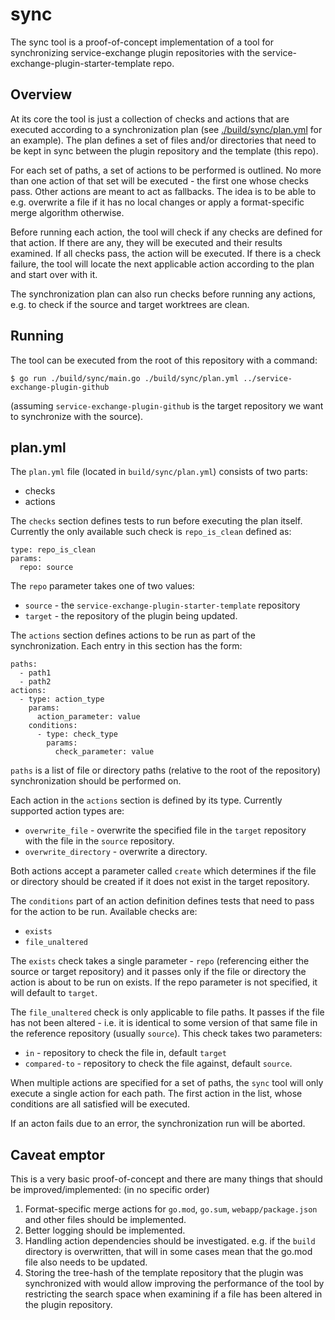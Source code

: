 sync
====

The sync tool is a proof-of-concept implementation of a tool for synchronizing service-exchange plugin
repositories with the service-exchange-plugin-starter-template repo.

Overview
--------

At its core the tool is just a collection of checks and actions that are executed according to a
synchronization plan (see [./build/sync/plan.yml](https://github.com/service-exchange/service-exchange-plugin-starter-template/blob/sync/build/sync/plan.yml)
for an example). The plan defines a set of files
and/or directories that need to be kept in sync between the plugin repository and the template (this
repo).

For each set of paths, a set of actions to be performed is outlined. No more than one action of that set
will be executed - the first one whose checks pass. Other actions are meant to act as fallbacks.
The idea is to be able to e.g. overwrite a file if it has no local changes or apply a format-specific
merge algorithm otherwise.

Before running each action, the tool will check if any checks are defined for that action. If there
are any, they will be executed and their results examined. If all checks pass, the action will be executed.
If there is a check failure, the tool will locate the next applicable action according to the plan and
start over with it.

The synchronization plan can also run checks before running any actions, e.g. to check if the source and
target worktrees are clean.

Running
-------

The tool can be executed from the root of this repository with a command:
```
$ go run ./build/sync/main.go ./build/sync/plan.yml ../service-exchange-plugin-github
```

(assuming `service-exchange-plugin-github` is the target repository we want to synchronize with the source).

plan.yml
---------

The `plan.yml` file (located in `build/sync/plan.yml`) consists of two parts:
  - checks
  - actions

The `checks` section defines tests to run before executing the plan itself. Currently the only available such check is `repo_is_clean` defined as:
```
type: repo_is_clean
params:
  repo: source
```
The `repo` parameter takes one of two values:
- `source` - the `service-exchange-plugin-starter-template` repository
- `target` - the repository of the plugin being updated.

The `actions` section defines actions to be run as part of the synchronization.
Each entry in this section has the form:
```
paths:
  - path1
  - path2
actions:
  - type: action_type
    params:
      action_parameter: value
    conditions:
      - type: check_type
        params:
          check_parameter: value
```

`paths` is a list of file or directory paths (relative to the root of the repository)
synchronization should be performed on.

Each action in the `actions` section is defined by its type. Currently supported action types are:
  - `overwrite_file` - overwrite the specified file in the `target` repository with the file in the `source` repository.
  - `overwrite_directory` - overwrite a directory.

Both actions accept a parameter called `create` which determines if the file or directory should be created if it does not exist in the target repository.

The `conditions` part of an action definition defines tests that need to pass for the
action to be run. Available checks are:
  - `exists`
  - `file_unaltered`

The `exists` check takes a single parameter - `repo` (referencing either the source or target repository) and it passes only if the file or directory the action is about to be run on exists. If the repo parameter is not specified, it will default to `target`.

The `file_unaltered` check is only applicable to file paths. It passes if the file
has not been altered - i.e. it is identical to some version of that same file in the reference repository (usually `source`). This check takes two parameters:
  - `in` - repository to check the file in, default `target`
  - `compared-to` - repository to check the file against, default `source`.

When multiple actions are specified for a set of paths, the `sync` tool will only
execute a single action for each path. The first action in the list, whose conditions
are all satisfied will be executed.

If an acton fails due to an error, the synchronization run will be aborted.

Caveat emptor
-------------

This is a very basic proof-of-concept and there are many things that should be improved/implemented:
(in no specific order)

   1. Format-specific merge actions for `go.mod`, `go.sum`, `webapp/package.json` and other files should
       be implemented.
   2. Better logging should be implemented.
   3. Handling action dependencies should be investigated.
      e.g. if the `build` directory is overwritten, that will in some cases mean that the go.mod file also needs
      to be updated.
   4. Storing the tree-hash of the template repository that the plugin was synchronized with would allow
      improving the performance of the tool by restricting the search space when examining if a file
      has been altered in the plugin repository.
